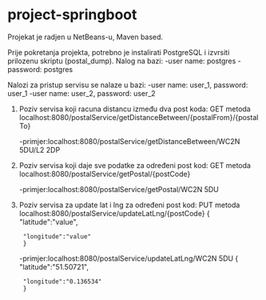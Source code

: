 # project-springboot

Projekat je radjen u NetBeans-u, Maven based.

Prije pokretanja projekta, potrebno je instalirati PostgreSQL i izvrsiti prilozenu skriptu (postal_dump).
Nalog na bazi: 
	-user name: postgres
	-password: postgres

Nalozi za pristup servisu se nalaze u bazi:
	-user name: user_1, password: user_1
	-user name: user_2, password: user_2

1. Poziv servisa koji racuna distancu između dva post koda:
	GET metoda
	localhost:8080/postalService/getDistanceBetween/{postalFrom}/{postalTo}

	-primjer:localhost:8080/postalService/getDistanceBetween/WC2N 5DU/L2 2DP

2. Poziv servisa koji daje sve podatke za određeni post kod:
	GET metoda
	localhost:8080/postalService/getPostal/{postCode}

	-primjer:localhost:8080/postalService/getPostal/WC2N 5DU

3. Poziv servisa za update lat i lng za određeni post kod:
	PUT metoda
	localhost:8080/postalService/updateLatLng/{postCode}
		{
		"latitude":"value",

		"longitude":"value"
		}

	-primjer:localhost:8080/postalService/updateLatLng/WC2N 5DU
		{
		"latitude":"51.50721",

		"longitude":"0.136534"
		}

